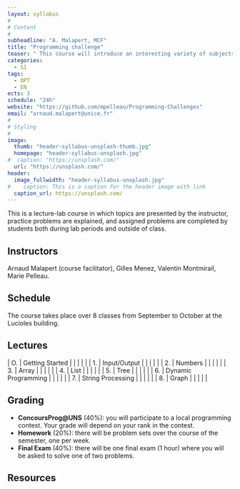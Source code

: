 ```yaml
---
layout: syllabus
#
# Content
#
subheadline: "A. Malapert, MCF"
title: "Programming challenge"
teaser: " This course will introduce an interesting variety of subjects in programming, algorithms, and discrete mathematics though puzzles and problems which have appeared in the International ACM Programming Contest and similar venues."
categories:
  - S1
tags:
  - OPT
  - EN
ects: 3
schedule: "24h"
website: "https://github.com/mpelleau/Programming-Challenges"
email: "arnaud.malapert@unice.fr"
#
# Styling
#
image:
  thumb: "header-syllabus-unsplash-thumb.jpg"
  homepage: "header-syllabus-unsplash.jpg"
#  caption: "https://unsplash.com/"
  url: "https://unsplash.com/"
header:
  image_fullwidth: "header-syllabus-unsplash.jpg"
#    caption: This is a caption for the header image with link
  caption_url: https://unsplash.com/  
---
```



  This is a lecture-lab course in which topics are presented by the instructor, practice problems are explained, and assigned problems are completed by students both during lab periods and outside of class. 

## Instructors ##

  Arnaud Malapert (course facilitator), Gilles Menez, Valentin Montmirail, Marie Pelleau.

  
## Schedule ##

  The course takes place over 8 classes from September to October at the Lucioles building.

## Lectures ##

| O. | Getting Started     |   |   |   |   |
| 1. | Input/Output        |   |   |   |   |
| 2. | Numbers             |   |   |   |   |
| 3. | Array               |   |   |   |   |
| 4. | List                |   |   |   |   |
| 5. | Tree                |   |   |   |   |
| 6. | Dynamic Programming |   |   |   |   |
| 7. | String Processing   |   |   |   |   |
| 8. | Graph               |   |   |   |   |

## Grading ##

  - **ConcoursProg@UNS** (40%): you will participate to a local programming contest. Your grade will depend on your rank in the contest. 
  - **Homework** (20%): there will be problem sets over the course of the semester, one per week. 
  - **Final Exam** (40%): there will be one final exam (1 hour) where you will be asked to solve one of two problems.

## Resources ##

